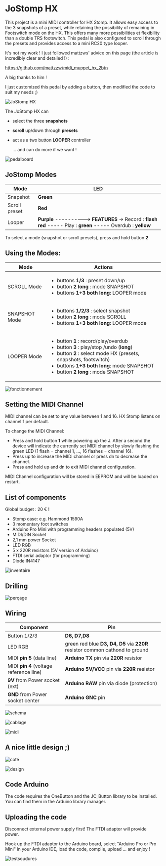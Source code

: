 # JoStomp HX


This project is a mini MIDI controller for HX Stomp. It allows easy access to the 3 snapshots of a preset, while retaining the possibility of remaining in Footswitch mode on the HX. This offers many more possibilities et flexibility than a double TRS footswitch.
This pedal is also configured to scroll through the presets and provides access to a mini RC20 type looper.

It's not my work ! I just followed mattzws' advice on this page (the article is incredibly clear and detailed !) :

https://github.com/mattzzw/midi_muppet_hx_2btn

A big thanks to him !

I just customized this pedal by adding a button, then modified the code to suit my needs ;)

![JoStomp HX](images/JoStomp.jpg)

The JoStomp HX can

- select the three **snapshots**
- **scroll** up/down through **presets** 
- act as a two button **LOOPER** controller
    
    ... and can do more if we want !
    
![pedalboard](images/pedalboard.jpg)

## JoStomp Modes

| Mode |  LED  |
|------|-----------------|
| Snapshot| **Green** |
| Scroll preset|  **Red** |
| Looper  |   **Purple** ----------> **FEATURES** ->  Record : **flash red**  -----  Play : **green**  -----  Overdub : **yellow**|


To select a mode (snapshot or scroll presets), press and hold  button **2**


## Using the Modes:
| Mode |  Actions  |
|------|-----------------|
| SCROLL Mode |  <ul><li>buttons **1/3** : preset down/up</li><li>button **2** **long** : mode SNAPSHOT</li><li>buttons **1+3** **both long**: LOOPER mode</li></ul> | 
| SNAPSHOT Mode | <ul><li>buttons **1/2/3** : select snapshot</li><li> button **2** **long** : mode SCROLL</li><li>buttons **1+3** **both long**: LOOPER mode</li></ul> | 
| LOOPER Mode   | <ul><li>button **1** : record/play/overdub</li><li>button **3** : play/stop /undo (**long**)</li><li>button **2** : select mode HX (presets, snapshots, footswitch)</li><li>buttons **1+3** **both long**: mode SNAPSHOT</li><li>button **2** **long** : mode SNAPSHOT</li></ul>      | 
  
                 
                 
![fonctionnement](images/fonctionnement_général.png)


## Setting the MIDI Channel
MIDI channel can be set to any value between 1 and 16. HX Stomp listens on channel 1 per default.

To change the MIDI Channel:
- Press and hold button **1** while powering up the J. After a second the device will indicate the currently set MIDI channel by slowly flashing the green LED (1 flash = channel 1, ..., 16 flashes = channel 16).
- Press up to increase the MIDI channel or press dn to decrease the channel.
- Press and hold up and dn to exit MIDI channel configuration.

MIDI Channel configuration will be stored in EEPROM and will be loaded on restart.

## List of components

Global budget : 20 € !

- Stomp case: e.g. Hammond 1590A
- 3 momentary foot switches
- Arduino Pro Mini with programming headers populated (5V)
- MIDI/DIN Socket
- 2,1 mm power Socket
- LED RGB
- 5 x 220R resistors (5V version of Arduino)
- FTDI serial adaptor (for programming)
- Diode IN4147


![inventaire](images/inventaire.jpg)

## Drilling

![perçage](images/perçage.jpg)


## Wiring

    
| Component |  Pin  |
|------|-----------------|
| Button 1/2/3| **D6, D7,D8** |
| LED RGB|  green red blue **D3, D4, D5** via **220R** resistor common cathond to ground |
| MIDI **pin 5** (data line) |   **Arduino TX** pin via **220R** resistor|
| MIDI **pin 4** (voltage reference line) |   **Arduino 5V/VCC** pin via **220R** resistor|
| **9V** from Power socket (ext)|   **Arduino RAW** pin via diode (protection)|
| **GND** from Power socket center|   **Arduino GNC** pin |

![schema](images/schema.png)



![cablage](images/cablage.jpg)

![midi](images/midi.jpg)

## A nice little design ;)

![coté](images/pedale_côté_design.png)


![design](images/pedale_design.png)



## Code Arduino

The code requires the OneButton and the JC_Button library to be installed. You can find them in the Arduino library manager.


## Uploading the code 

Disconnect external power supply first! The FTDI adaptor will provide power.

Hook up the FTDI adaptor to the Arduino board, select "Arduino Pro or Pro Mini" in your Arduino IDE, load the code, compile, upload ... and enjoy !

![testsoudures](images/testsoudure.jpg)



